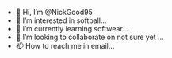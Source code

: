 - 👋 Hi, I’m @NickGood95
- 👀 I’m interested in softball...
- 🌱 I’m currently learning softwear...
- 💞️ I’m looking to collaborate on not sure yet ...
- 📫 How to reach me in email...

<!---
NickGood95/NickGood95 is a ✨ special ✨ repository because its `README.md` (this file) appears on your GitHub profile.
You can click the Preview link to take a look at your changes.
--->
